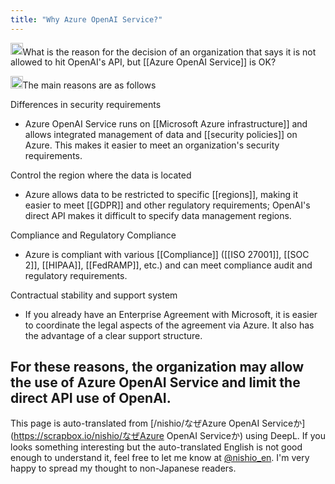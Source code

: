 ```yaml
---
title: "Why Azure OpenAI Service?"
---
```


<img src='https://scrapbox.io/api/pages/nishio-en/nishio/icon' alt='nishio.icon' height="19.5"/>What is the reason for the decision of an organization that says it is not allowed to hit OpenAI's API, but [[Azure OpenAI Service]] is OK?

<img src='https://scrapbox.io/api/pages/nishio-en/GPT-4.5/icon' alt='GPT-4.5.icon' height="19.5"/>The main reasons are as follows

Differences in security requirements
- Azure OpenAI Service runs on [[Microsoft Azure infrastructure]] and allows integrated management of data and [[security policies]] on Azure. This makes it easier to meet an organization's security requirements.

Control the region where the data is located
- Azure allows data to be restricted to specific [[regions]], making it easier to meet [[GDPR]] and other regulatory requirements; OpenAI's direct API makes it difficult to specify data management regions.

Compliance and Regulatory Compliance
- Azure is compliant with various [[Compliance]] ([[ISO 27001]], [[SOC 2]], [[HIPAA]], [[FedRAMP]], etc.) and can meet compliance audit and regulatory requirements.

Contractual stability and support system
- If you already have an Enterprise Agreement with Microsoft, it is easier to coordinate the legal aspects of the agreement via Azure. It also has the advantage of a clear support structure.

For these reasons, the organization may allow the use of Azure OpenAI Service and limit the direct API use of OpenAI.
---
This page is auto-translated from [/nishio/なぜAzure OpenAI Serviceか](https://scrapbox.io/nishio/なぜAzure OpenAI Serviceか) using DeepL. If you looks something interesting but the auto-translated English is not good enough to understand it, feel free to let me know at [@nishio_en](https://twitter.com/nishio_en). I'm very happy to spread my thought to non-Japanese readers.